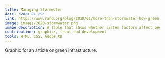 ```yaml
---
title: Managing Stormwater
date: '2020-01-29'
link: https://www.rand.org/blog/2020/01/more-than-stormwater-how-green-infrastructure-offers.html#a-systems-framework-for-managi-
image: images/2020-stormwater.png
image_description: A table that shows whether system factors affect people at the individual, community, or regional level.
contributions: graphics, front end development
tools: HTML, CSS, Adobe XD
---
```


Graphic for an article on green infrastructure.